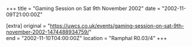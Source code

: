 +++
title = "Gaming Session on Sat 9th November 2002"
date = "2002-11-09T21:00:00Z"

[extra]
original = "https://uwcs.co.uk/events/gaming-session-on-sat-9th-november-2002-1474488934759/"    
end = "2002-11-10T04:00:00Z"
location = "Ramphal R0.03/4"
+++



